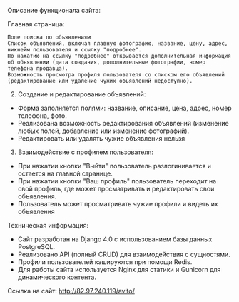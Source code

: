 Описание функционала сайта:

Главная страница:

    Поле поиска по объявлениям
    Список объявлений, включая главную фотографию, название, цену, адрес, никнейм пользователя и ссылку "подробнее".
    По нажатию на ссылку "подробнее" открывается дополнительная информация об объявлении (дата создания, дополнительные фотографии, номер телефона продавца).
    Возможность просмотра профиля пользователя со списком его объявлений (редактирование или удаление чужих объявлений недоступно).


2. Создание и редактирование объявлений:

  - Форма заполняется полями: название, описание, цена, адрес, номер телефона, фото.
  - Реализована возможность редактирования объявлений (изменение любых полей, добавление или изменение фотографий).
  - Редактировать или удалять чужие объявления нельзя


3. Взаимодействие с профилем пользователя:

  - При нажатии кнопки "Выйти" пользователь разлогинивается и остается на главной странице.
  - При нажатии кнопки "Ваш профиль" пользователь переходит на свой профиль, где может просматривать и редактировать свои объявления.
  - Пользователь может просматривать чужие профили и видеть их объявления



Техническая информация:

- Сайт разработан на Django 4.0 с использованием базы данных PostgreSQL.
- Реализовано API (полный CRUD) для взаимодействия с сущностями.
- Профили пользователей кэшируются при помощи Redis.
- Для работы сайта используется Nginx для статики и Gunicorn для динамического контента.


Ссылка на сайт: http://82.97.240.119/avito/
